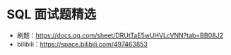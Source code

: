 # SQL 面试题精选

- 刷题：https://docs.qq.com/sheet/DRUtTaE5wUHVLcVNN?tab=BB08J2
- bilibili：https://space.bilibili.com/497463853
